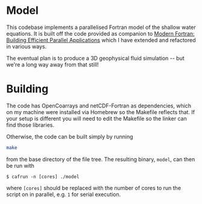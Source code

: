 # Model

This codebase implements a parallelised Fortran model of the shallow water equations. It is built off the code provided as companion to [Modern Fortran: Building Efficient Parallel Applications](https://github.com/modern-fortran/tsunami) which I have extended and refactored in various ways.

The eventual plan is to produce a 3D geophysical fluid simulation -- but we're a long way away from that still!

# Building

The code has OpenCoarrays and netCDF-Fortran as dependencies, which on my machine were installed via Homebrew so the Makefile reflects that. If your setup is different you will need to edit the Makefile so the linker can find those libraries.

Otherwise, the code can be built simply by running
```bash
make
```
from the base directory of the file tree. The resulting binary, `model`, can then be run with
```shell
$ cafrun -n [cores] ./model
```
where `[cores]` should be replaced with the number of cores to run the script on in parallel, e.g. `1` for serial execution.